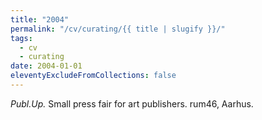 ```yaml
---
title: "2004"
permalink: "/cv/curating/{{ title | slugify }}/"
tags:
  - cv
  - curating
date: 2004-01-01
eleventyExcludeFromCollections: false
---
```


<em>Publ.Up.</em> Small press fair for art publishers. rum46, Aarhus.